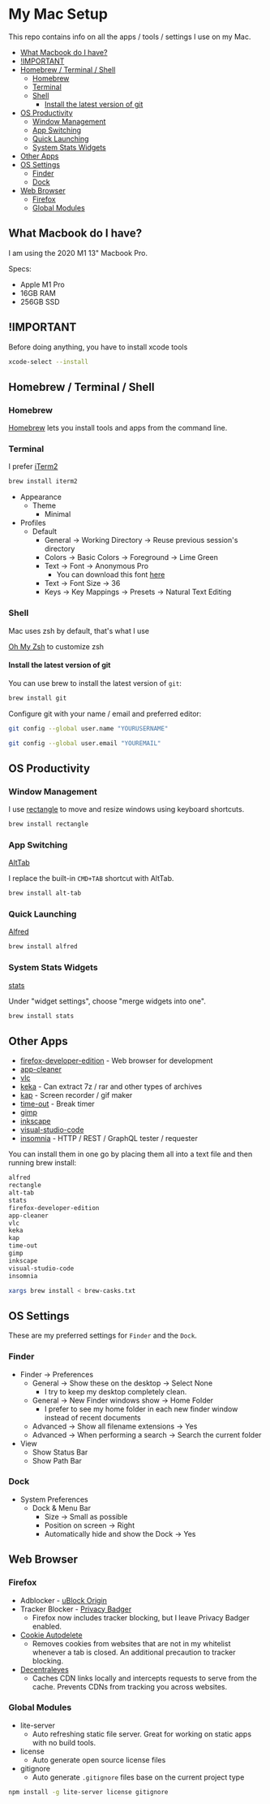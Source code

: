 # My Mac Setup

This repo contains info on all the apps / tools / settings I use on my Mac.

<!-- START doctoc generated TOC please keep comment here to allow auto update -->
<!-- DON'T EDIT THIS SECTION, INSTEAD RE-RUN doctoc TO UPDATE -->

- [What Macbook do I have?](#what-macbook-do-i-have)
- [!IMPORTANT](#important)
- [Homebrew / Terminal / Shell](#homebrew--terminal--shell)
  - [Homebrew](#homebrew)
  - [Terminal](#terminal)
  - [Shell](#shell)
    - [Install the latest version of git](#install-the-latest-version-of-git)
- [OS Productivity](#os-productivity)
  - [Window Management](#window-management)
  - [App Switching](#app-switching)
  - [Quick Launching](#quick-launching)
  - [System Stats Widgets](#system-stats-widgets)
- [Other Apps](#other-apps)
- [OS Settings](#os-settings)
  - [Finder](#finder)
  - [Dock](#dock)
- [Web Browser](#web-browser)
  - [Firefox](#firefox)
  - [Global Modules](#global-modules)

<!-- END doctoc generated TOC please keep comment here to allow auto update -->

## What Macbook do I have?

I am using the 2020 M1 13" Macbook Pro.

Specs:

- Apple M1 Pro
- 16GB RAM
- 256GB SSD

## !IMPORTANT

Before doing anything, you have to install xcode tools

```sh
xcode-select --install
```

## Homebrew / Terminal / Shell

### Homebrew

[Homebrew](https://brew.sh/) lets you install tools and apps from the command line.

### Terminal

I prefer [iTerm2](https://iterm2.com/)

```sh
brew install iterm2
```

- Appearance
  - Theme
    - Minimal
- Profiles
  - Default
    - General -> Working Directory -> Reuse previous session's directory
    - Colors -> Basic Colors -> Foreground -> Lime Green
    - Text -> Font -> Anonymous Pro
      - You can download this font [here](https://www.marksimonson.com/fonts/view/anonymous-pro)
    - Text -> Font Size -> 36
    - Keys -> Key Mappings -> Presets -> Natural Text Editing

### Shell

Mac uses zsh by default, that's what I use

[Oh My Zsh](https://ohmyz.sh/) to customize zsh

#### Install the latest version of git

You can use brew to install the latest version of `git`:

```sh
brew install git
```

Configure git with your name / email and preferred editor:

```sh
git config --global user.name "YOURUSERNAME"

git config --global user.email "YOUREMAIL"
```

## OS Productivity

### Window Management

I use [rectangle](https://rectangleapp.com/) to move and resize windows using keyboard shortcuts.

```sh
brew install rectangle
```

### App Switching

[AltTab](https://alt-tab-macos.netlify.app/)

I replace the built-in `CMD+TAB` shortcut with AltTab.

```sh
brew install alt-tab
```

### Quick Launching

[Alfred](https://www.alfredapp.com/)

```sh
brew install alfred
```

### System Stats Widgets

[stats](https://github.com/exelban/stats)

Under "widget settings", choose "merge widgets into one".

```sh
brew install stats
```

## Other Apps

- [firefox-developer-edition](https://www.mozilla.org/en-US/firefox/developer/) - Web browser for development
- [app-cleaner](https://freemacsoft.net/appcleaner/)
- [vlc](https://www.videolan.org/)
- [keka](https://www.keka.io/en/) - Can extract 7z / rar and other types of archives
- [kap](https://getkap.co/) - Screen recorder / gif maker
- [time-out](https://www.dejal.com/timeout/) - Break timer
- [gimp](https://www.gimp.org/)
- [inkscape](https://inkscape.org/)
- [visual-studio-code](https://code.visualstudio.com/)
- [insomnia](https://insomnia.rest/products/insomnia) - HTTP / REST / GraphQL tester / requester

You can install them in one go by placing them all into a text file and then running brew install:

```txt
alfred
rectangle
alt-tab
stats
firefox-developer-edition
app-cleaner
vlc
keka
kap
time-out
gimp
inkscape
visual-studio-code
insomnia
```

```sh
xargs brew install < brew-casks.txt
```

## OS Settings

These are my preferred settings for `Finder` and the `Dock`.

### Finder

- Finder -> Preferences
  - General -> Show these on the desktop -> Select None
    - I try to keep my desktop completely clean.
  - General -> New Finder windows show -> Home Folder
    - I prefer to see my home folder in each new finder window instead of recent documents
  - Advanced -> Show all filename extensions -> Yes
  - Advanced -> When performing a search -> Search the current folder
- View
  - Show Status Bar
  - Show Path Bar

### Dock

- System Preferences
  - Dock & Menu Bar
    - Size -> Small as possible
    - Position on screen -> Right
    - Automatically hide and show the Dock -> Yes

## Web Browser

### Firefox

- Adblocker - [uBlock Origin](https://github.com/gorhill/uBlock)
- Tracker Blocker - [Privacy Badger](https://privacybadger.org/)
  - Firefox now includes tracker blocking, but I leave Privacy Badger enabled.
- [Cookie Autodelete](https://github.com/Cookie-AutoDelete/Cookie-AutoDelete)
  - Removes cookies from websites that are not in my whitelist whenever a tab is closed. An additional precaution to tracker blocking.
- [Decentraleyes](https://decentraleyes.org/)
  - Caches CDN links locally and intercepts requests to serve from the cache. Prevents CDNs from tracking you across websites.

### Global Modules

- lite-server
  - Auto refreshing static file server. Great for working on static apps with no build tools.
- license
  - Auto generate open source license files
- gitignore
  - Auto generate `.gitignore` files base on the current project type

```sh
npm install -g lite-server license gitignore
```
